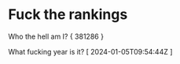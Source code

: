 # Fuck the rankings

Who the hell am I?
{ 381286 }

What fucking year is it?
[ 2024-01-05T09:54:44Z ]
